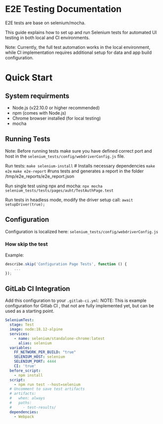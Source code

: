 # E2E Testing Documentation

E2E tests are base on selenium/mocha.

This guide explains how to set up and run Selenium tests for automated UI testing in both local and CI environments.

Note: Currently, the full test automation works in the local environment, while CI implementation requires additional setup for data and app build configuration.

# Quick Start

## System requirments

- Node.js (v22.10.0 or higher recommended)
- npm (comes with Node.js)
- Chrome browser installed (for local testing)
- mocha

## Running Tests

Note: Before running tests make sure you have defined correct port and host in the `selenium_tests/config/webdriverConfig.js` file.

Run tests:
    `make selenium-install` # Installs necessary dependencies
    `make e2e`
    `make e2e-report` #runs tests and generates a report in the folder /tmp/e2e_reports/e2e_report.json


Run single test using npx and mocha:
    `npx mocha selenium_tests/tests/pages/auht/TestAuthPage.test`


Run tests in headless mode, modify the driver setup call:
    `await setupDriver(true);`

## Configuration

Configuration is localized here: `selenium_tests/config/webdriverConfig.js`

### How skip the test

Example:
```javascript
describe.skip('Configuration Page Tests', function () {
    ...
});
```

## GitLab CI Integration

Add this configuration to your `.gitlab-ci.yml`:
NOTE: This is example configuration for Gitlab CI , that not are fully implemented yet, but can be used as a starting point.

```yaml
SeleniumTest:
  stage: Test
  image: node:18.12-alpine
  services:
    - name: selenium/standalone-chrome:latest
      alias: selenium
  variables:
    FF_NETWORK_PER_BUILD: "true"
    SELENIUM_HOST: selenium
    SELENIUM_PORT: 4444
    CI: 'true'
  before_script:
    - npm install
  script:
    - npm run test --host=selenium
  # Uncomment to save test artifacts
  # artifacts:
  #   when: always
  #   paths:
  #     - test-results/
  dependencies:
    - Webpack
```
